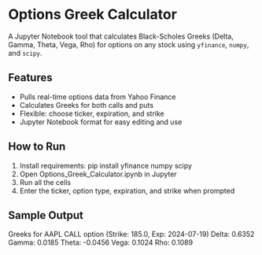 # Options Greek Calculator 

A Jupyter Notebook tool that calculates Black-Scholes Greeks (Delta, Gamma, Theta, Vega, Rho) for options on any stock using `yfinance`, `numpy`, and `scipy`.

## Features
- Pulls real-time options data from Yahoo Finance
- Calculates Greeks for both calls and puts
- Flexible: choose ticker, expiration, and strike
- Jupyter Notebook format for easy editing and use

## How to Run
1. Install requirements:
   pip install yfinance numpy scipy
2. Open Options_Greek_Calculator.ipynb in Jupyter
3. Run all the cells
4. Enter the ticker, option type, expiration, and strike when prompted

## Sample Output
Greeks for AAPL CALL option (Strike: 185.0, Exp: 2024-07-19)
Delta: 0.6352
Gamma: 0.0185
Theta: -0.0456
Vega: 0.1024
Rho: 0.1089
